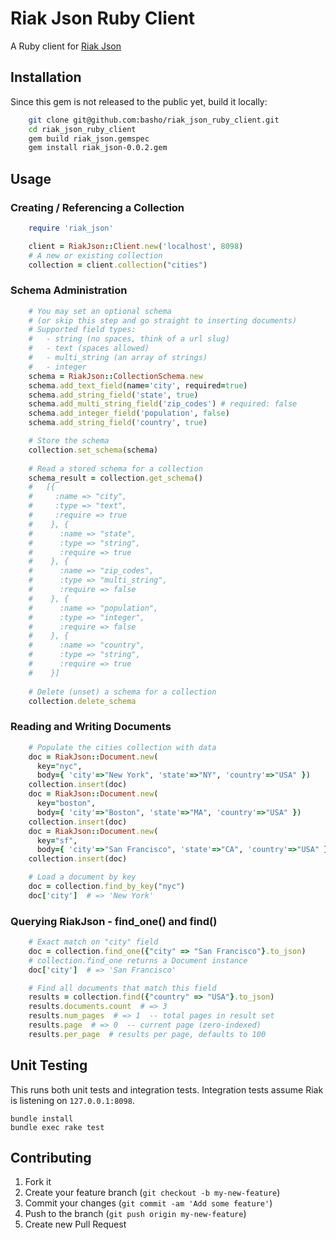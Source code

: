 # Riak Json Ruby Client

A Ruby client for [Riak Json](https://github.com/basho-labs/riak_json/)

## Installation

Since this gem is not released to the public yet, build it locally:

```bash
    git clone git@github.com:basho/riak_json_ruby_client.git
    cd riak_json_ruby_client
    gem build riak_json.gemspec
    gem install riak_json-0.0.2.gem
```

## Usage

### Creating / Referencing a Collection
```ruby
    require 'riak_json'

    client = RiakJson::Client.new('localhost', 8098)
    # A new or existing collection
    collection = client.collection("cities")
```

### Schema Administration
```ruby
    # You may set an optional schema
    # (or skip this step and go straight to inserting documents)
    # Supported field types:
    #   - string (no spaces, think of a url slug)
    #   - text (spaces allowed)
    #   - multi_string (an array of strings)
    #   - integer
    schema = RiakJson::CollectionSchema.new
    schema.add_text_field(name='city', required=true)
    schema.add_string_field('state', true)
    schema.add_multi_string_field('zip_codes') # required: false 
    schema.add_integer_field('population', false)
    schema.add_string_field('country', true)

    # Store the schema
    collection.set_schema(schema)
    
    # Read a stored schema for a collection
    schema_result = collection.get_schema()
    #   [{
    #     :name => "city",
    #     :type => "text",
    #     :require => true
    #    }, {
    #      :name => "state",
    #      :type => "string",
    #      :require => true
    #    }, {
    #      :name => "zip_codes",
    #      :type => "multi_string",
    #      :require => false
    #    }, {
    #      :name => "population",
    #      :type => "integer",
    #      :require => false
    #    }, {
    #      :name => "country",
    #      :type => "string",
    #      :require => true
    #    }]
    
    # Delete (unset) a schema for a collection
    collection.delete_schema
```

### Reading and Writing Documents
```ruby
    # Populate the cities collection with data
    doc = RiakJson::Document.new(
      key="nyc",
      body={ 'city'=>"New York", 'state'=>"NY", 'country'=>"USA" })
    collection.insert(doc)
    doc = RiakJson::Document.new(
      key="boston",
      body={ 'city'=>"Boston", 'state'=>"MA", 'country'=>"USA" })
    collection.insert(doc)
    doc = RiakJson::Document.new(
      key="sf",
      body={ 'city'=>"San Francisco", 'state'=>"CA", 'country'=>"USA" })
    collection.insert(doc)

    # Load a document by key
    doc = collection.find_by_key("nyc")
    doc['city']  # => 'New York'
```

### Querying RiakJson - find_one() and find()
```ruby
    # Exact match on "city" field
    doc = collection.find_one({"city" => "San Francisco"}.to_json)
    # collection.find_one returns a Document instance
    doc['city']  # => 'San Francisco'

    # Find all documents that match this field
    results = collection.find({"country" => "USA"}.to_json)
    results.documents.count  # => 3
    results.num_pages  # => 1  -- total pages in result set
    results.page  # => 0  -- current page (zero-indexed)
    results.per_page  # results per page, defaults to 100
```

## Unit Testing
This runs both unit tests and integration tests.
Integration tests assume Riak is listening on ```127.0.0.1:8098```.
```
bundle install
bundle exec rake test
```

## Contributing

1. Fork it
2. Create your feature branch (`git checkout -b my-new-feature`)
3. Commit your changes (`git commit -am 'Add some feature'`)
4. Push to the branch (`git push origin my-new-feature`)
5. Create new Pull Request
